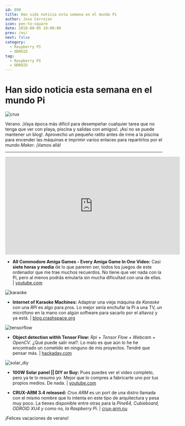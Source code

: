```yaml
---
id: 890
title: Han sido noticia esta semana en el mundo Pi
author: Jose Cerrejon
icon: pen-to-square
date: 2018-08-05 19:00:00
prev: /es/
next: false
category:
  - Raspberry PI
  - ODROID
tag:
  - Raspberry PI
  - ODROID
---
```


# Han sido noticia esta semana en el mundo Pi

![crux](/images/2018/08/crux.jpg)

Verano. ¡Vaya época más difícil para desempeñar cualquier tarea que no tenga que ver con playa, piscina y salidas con amigos!. ¡Así no se puede mantener un blog!. Aprovecho un pequeño ratito antes de irme a la piscina para encender las máquinas e imprimir varios enlaces para repartirlos por el mundo *Maker*. ¡Vamos allá!

- - -
<iframe width="560" height="315" src="https://www.youtube.com/embed/4xPYtd1GgKA?rel=0" frameborder="0" allow="autoplay; encrypted-media" allowfullscreen></iframe>

* **All Commodore Amiga Games - Every Amiga Game In One Video:** Casi **siete horas y media** de lo que pareren ser, todos los juegos de este ordenador que me trae muchos recuerdos. No tiene que ver nada con la Pi, pero al menos podrás emularla sin mucha dificultad con una de ellas. | [youtube.com](https://www.youtube.com/watch?v=Ro9S27OJVgo)

![karaoke](/images/2018/08/karaoke.jpg)

* **Internet of Karaoke Machines:** Adaptrar una vieja máquina de *Karaoke* con una *RPi* es algo para pros. Lo mejor sería enchufar la Pi a una TV, un micrófono en la mano con algún software para sacarlo por el altavoz y ya está.  | [blog.crashspace.org](https://blog.crashspace.org/2018/07/internet-of-karaoke-machines/)

![tensorflow](/images/2018/08/tensorflow.png)

* **Object detection withh Tensor Flow:** *Rpi + Tensor Flow + Webcam + OpenCV*. ¿Qué puede salir mal?. Lo malo es que aún lo he he encontrado un cometido en ninguno de mis proyectos. Tendré que pensar más. | [hackaday.com](https://hackaday.com/2018/07/31/object-detection-with-tensorflow/)

![solar_diy](/images/2018/08/solar_diy.png)

* **100W Solar panel || DIY or Buy:** Pues puedes ver el vídeo completo, pero ya te lo resumo yo. Mejor que lo compres a fabricarte uno por tus propios medios. De nada. | [youtube.com](https://www.youtube.com/watch?v=6_3gK83bePQ)

* **CRUX-ARM 3.4 released:** *Crux ARM* es un port de una distro llamada con el mismo nombre que lo intenta en este tipo de arquitectura y pesa muy poco. La tienes disponible entre otras para la *Pine64, Cubieboard, ODROID XU4 y como no, la Raspberry Pi*. | [crux-arm.nu](https://crux-arm.nu/Documentation/ReleaseNotes3-4)







¡Felices vacaciones de verano!